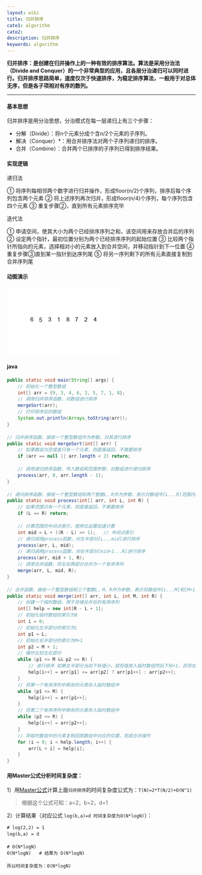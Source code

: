 ```yaml
---
layout: wiki
title: 归并排序
cate1: algorithm
cate2: 
description: 归并排序
keywords: algorithm
---
```




**归并排序：是创建在归并操作上的一种有效的排序算法。算法是采用分治法（Divide and Conquer）的一个非常典型的应用，且各层分治递归可以同时进行。归并排序思路简单，速度仅次于快速排序，为稳定排序算法，一般用于对总体无序，但是各子项相对有序的数列。**

------



#### 基本思想

归并排序是用分治思想，分治模式在每一层递归上有三个步骤：

- 分解（Divide）：将n个元素分成个含n/2个元素的子序列。
- 解决（Conquer）*：用合并排序法对两个子序列递归的排序。
- 合并（Combine）：合并两个已排序的子序列已得到排序结果。



#### 实现逻辑

递归法

① 将序列每相邻两个数字进行归并操作，形成floor(n/2)个序列，排序后每个序列包含两个元素
② 将上述序列再次归并，形成floor(n/4)个序列，每个序列包含四个元素
③ 重复步骤②，直到所有元素排序完毕

迭代法

① 申请空间，使其大小为两个已经排序序列之和，该空间用来存放合并后的序列
② 设定两个指针，最初位置分别为两个已经排序序列的起始位置
③ 比较两个指针所指向的元素，选择相对小的元素放入到合并空间，并移动指针到下一位置
④ 重复步骤③直到某一指针到达序列尾
⑤ 将另一序列剩下的所有元素直接复制到合并序列尾



#### 动图演示

<img src="/images/wiki/algorithm/algorithm-merge-sort_step1.gif"  />



#### java

```java
public static void main(String[] args) {
    // 初始化一个整型数组
    int[] arr = {9, 3, 4, 6, 2, 5, 7, 1, 8};
    // 调用归并排序函数，对数组进行排序
    mergeSort(arr);
    // 打印排序后的数组
    System.out.println(Arrays.toString(arr));
}

// 归并排序函数，接收一个整型数组作为参数，对其进行排序
public static void mergeSort(int[] arr) {
    // 如果数组为空或者只有一个元素，则直接返回，不需要排序
    if (arr == null || arr.length < 2) return;

    // 调用递归排序函数，传入数组和范围参数，对数组进行递归排序
    process(arr, 0, arr.length - 1);
}

// 递归排序函数，接收一个整型数组和两个整数L、R作为参数，表示对数组中[L...R]范围内的元素进行排序
public static void process(int[] arr, int L, int R) {
    // 如果范围只有一个元素，则直接返回，不需要排序
    if (L == R) return;

    // 计算范围的中间点索引，使用位运算加速计算
    int mid = L + ((R - L) >> 1);	// 中间点索引
    // 递归调用process函数，对左半部分[L...mid]进行排序
    process(arr, L, mid);
    // 递归调用process函数，对右半部分[mid+1...R]进行排序
    process(arr, mid + 1, R);
    // 调用合并函数，将左右两部分合并为一个有序序列
    merge(arr, L, mid, R);
}

// 合并函数，接收一个整型数组和三个整数L、M、R作为参数，表示将数组中[L...M]和[M+1...R]两个有序序列合并为一个有序序列
public static void merge(int[] arr, int L, int M, int R) {
    // 创建一个临时数组，用于存储合并后的有序序列
    int[] help = new int[R - L + 1];
    // 初始化临时数组的索引为0
    int i = 0;
    // 初始化左半部分的索引为L
    int p1 = L;
    // 初始化右半部分的索引为M+1
    int p2 = M + 1;
    // 循环比较左右部分
    while (p1 <= M && p2 <= R) {
		// 进行排序 如果左半部分当前下标值小，就将值放入临时数组然后下标+1，否则右半部分下标+1
        help[i++] = arr[p1] <= arr[p2] ? arr[p1++] : arr[p2++];
    }
    // 将第一个有序序列中剩余的元素存入临时数组中
    while (p1 <= M) {
        help[i++] = arr[p1++];
    }
    // 将第二个有序序列中剩余的元素存入临时数组中
    while (p2 <= R) {
        help[i++] = arr[p2++];
    }
    // 将临时数组中的元素复制回原数组中对应的位置，完成合并操作
    for (i = 0; i < help.length; i++) {
        arr[L + i] = help[i];
    }
}
```



#### 用Master公式分析时间复杂度：

1）用[Master公式](https://carpedx.com/wiki/algorithm-master/)计算上面`归并排序`的时间复杂度公式为：`T(N)=2*T(N/2)+O(N^1)`

> 根据这个公式可知：a=2，b=2，d=1



2）计算结果（对应公式 `log(b,a)=d	时间复杂度为O(N*logN)`）：

```tex
# log(2,2) = 1
log(b,a) = d

# O(N*logN)
O(N*logN)	# 结果为 O(N*logN)

所以时间复杂度为：O(N*logN)
```

